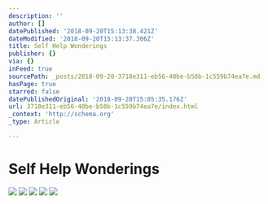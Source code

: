 ```yaml
---
description: ''
author: []
datePublished: '2018-09-20T15:13:38.421Z'
dateModified: '2018-09-20T15:13:37.306Z'
title: Self Help Wonderings
publisher: {}
via: {}
inFeed: true
sourcePath: _posts/2018-09-20-3718e311-eb56-40be-b58b-1c559b74ea7e.md
hasPage: true
starred: false
datePublishedOriginal: '2018-09-20T15:05:35.176Z'
url: 3718e311-eb56-40be-b58b-1c559b74ea7e/index.html
_context: 'http://schema.org'
_type: Article

---
```

# Self Help Wonderings
![](https://the-grid-user-content.s3-us-west-2.amazonaws.com/3b7398f9-29f3-4d0e-ab00-64195d517fac.jpg)
![](https://the-grid-user-content.s3-us-west-2.amazonaws.com/c9bfe8ee-b278-4ff8-bf09-07b927157a26.jpg)
![](https://the-grid-user-content.s3-us-west-2.amazonaws.com/23ef99c8-07a2-4ea0-bf21-4024b27a57e0.jpg)
![](https://the-grid-user-content.s3-us-west-2.amazonaws.com/5e62ccbf-5c0d-4bed-b5aa-317b52d22fe8.jpg)
![](https://the-grid-user-content.s3-us-west-2.amazonaws.com/a2e50783-1f83-4368-bc1b-195a85bf550c.jpg)